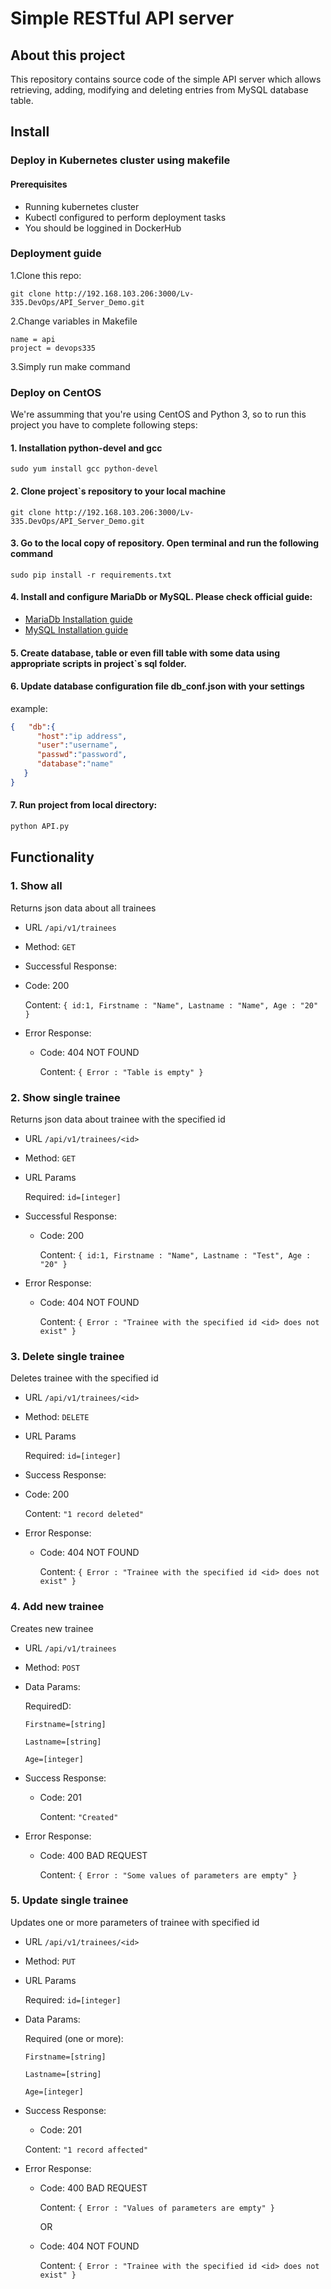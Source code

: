 # Simple RESTful API server
## About this project
 This repository contains source code of the simple API server which allows retrieving, adding, modifying and deleting entries from MySQL database table.
## Install
### Deploy in Kubernetes cluster using makefile
#### Prerequisites
- Running kubernetes cluster
- Kubectl configured to perform deployment tasks
- You should be loggined in DockerHub

### Deployment guide

1.Clone this repo: 

 `git clone http://192.168.103.206:3000/Lv-335.DevOps/API_Server_Demo.git`

2.Change variables in Makefile

 ```
 name = api
 project = devops335
 ```

3.Simply run make command

### Deploy on CentOS

We're assumming that you're using CentOS and Python 3, so to run this project you have to complete following steps:
#### 1. Installation python-devel and gcc
 `sudo yum install gcc python-devel`
#### 2. Clone project\`s repository to your local machine
  `git clone http://192.168.103.206:3000/Lv-335.DevOps/API_Server_Demo.git`
#### 3. Go to the local copy of repository. Open terminal and run the following command
  `sudo pip install -r requirements.txt`
#### 4. Install and configure MariaDb or MySQL. Please check official guide:
* [MariaDb Installation guide ](https://mariadb.com/kb/en/library/getting-installing-and-upgrading-mariadb/)
* [MySQL Installation guide](https://dev.mysql.com/doc/refman/8.0/en/installing.html)

#### 5. Create database, table or even fill table with some data using appropriate scripts in project\`s sql folder.

#### 6. Update database configuration file db_conf.json with your settings
example:
```json
{   "db":{
      "host":"ip address",
      "user":"username",
      "passwd":"password",
      "database":"name"
   }
}
```
#### 7. Run project from local directory:
```bash
python API.py
```
## Functionality
### 1. Show all
Returns json data about all trainees
* URL
    `/api/v1/trainees`

* Method:
    `GET`
*  Successful Response:
  * Code: 200

    Content: `{ id:1, Firstname : "Name", Lastname : "Name", Age : "20" }`
* Error Response:
  * Code: 404 NOT FOUND

    Content: `{ Error : "Table is empty" }`

### 2. Show single trainee
Returns json data about trainee with the specified id
* URL
    `/api/v1/trainees/<id>`

* Method:
    `GET`
* URL Params

    Required:
    `id=[integer]`

*  Successful Response:

      * Code: 200

        Content: `{ id:1, Firstname : "Name", Lastname : "Test", Age : "20" }`
* Error Response:
    * Code: 404 NOT FOUND

      Content: `{ Error : "Trainee with the specified id <id> does not exist" }`

### 3. Delete single trainee
Deletes trainee with the specified id
* URL  `/api/v1/trainees/<id>`

* Method:
`DELETE`
* URL Params

  Required:
`id=[integer]`

*  Success Response:

  * Code: 200

    Content: `"1 record deleted"`
* Error Response:
  * Code: 404 NOT FOUND

    Content: `{ Error : "Trainee with the specified id <id> does not exist" }`

### 4. Add new trainee
Creates new  trainee
* URL  `/api/v1/trainees`

* Method:
    `POST`
* Data Params:

    RequiredD:

    `Firstname=[string]`

    `Lastname=[string]`

    `Age=[integer]`

*  Success Response:
    * Code: 201

        Content: `"Created"`
* Error Response:
    * Code: 400 BAD REQUEST

        Content: `{ Error : "Some values of parameters are empty" }`

### 5. Update single trainee
Updates one or more parameters of trainee with specified id
* URL  `/api/v1/trainees/<id>`

* Method: `PUT`
* URL Params

  Required:
`id=[integer]`

* Data Params:

    Required (one or more):

    `Firstname=[string]`

    `Lastname=[string]`

    `Age=[integer]`

*  Success Response:
    * Code: 201

    Content: `"1 record affected"`
* Error Response:
    * Code: 400 BAD REQUEST

        Content: `{ Error : "Values of parameters are empty" }`

        OR
    * Code: 404 NOT FOUND

       Content: `{ Error : "Trainee with the specified id <id> does not exist" }`